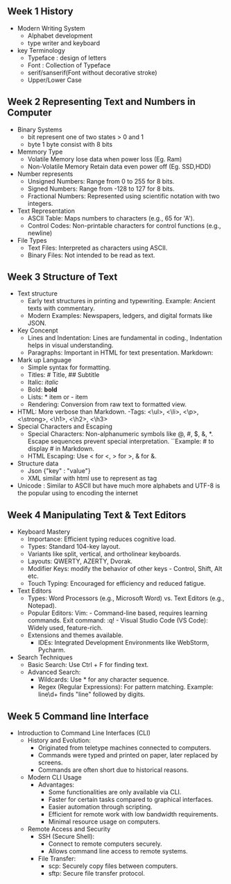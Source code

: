 ## Week 1 History
- Modern Writing System
  - Alphabet development
  - type writer and keyboard
- key Terminology
  - Typeface : design of letters
  - Font : Collection of Typeface
  - serif/sanserif(Font without decorative stroke)
  - Upper/Lower Case
## Week 2 Representing Text and Numbers in Computer
- Binary Systems
  - bit represent one of two states > 0 and 1
  - byte 1 byte consist with 8 bits
- Memmory Type
  -  Volatile Memory lose data when power loss (Eg. Ram)
  -  Non-Volatile Memory Retain data even power off (Eg. SSD,HDD)
- Number represents
  - Unsigned Numbers: Range from 0 to 255 for 8 bits.
  - Signed Numbers: Range from -128 to 127 for 8 bits.
  - Fractional Numbers: Represented using scientific notation with two integers.
- Text Representation
  - ASCII Table: Maps numbers to characters (e.g., 65 for 'A').
  - Control Codes: Non-printable characters for control functions (e.g., newline)
- File Types
  - Text Files: Interpreted as characters using ASCII.
  - Binary Files: Not intended to be read as text.
## Week 3 Structure of Text
- Text structure
  - Early text structures in printing and typewriting.
    Example: Ancient texts with commentary.
  - Modern Examples:
    Newspapers, ledgers, and digital formats like JSON.
- Key Concenpt
  - Lines and Indentation: Lines are fundamental in coding., Indentation helps in visual understanding.
  - Paragraphs: Important in HTML for text presentation.
Markdown:
- Mark up Language
  - Simple syntax for formatting.
  - Titles: # Title, ## Subtitle
  - Italic: _italic_
  - Bold: **bold**
  - Lists: * item or - item
  - Rendering: Conversion from raw text to formatted view.
- HTML: More verbose than Markdown.
  -Tags: <\ul>, <\li>, <\p>, <\strong>, <\h1>, <\h2>, <\h3>
- Special Characters and Escaping
  - Special Characters: Non-alphanumeric symbols like @, #, $, &, *. Escape sequences prevent special interpretation. 
  ``Example: \# to display # in Markdown.
  - HTML Escaping: Use &lt; for <, &gt; for >, &amp; for &.
- Structure data
  - Json {"key" : "value"}
  - XML similar with html use to represent as tag
- Unicode : Similar to ASCII but have much more alphabets and UTF-8 is the popular using to encoding the internet
## Week 4 Manipulating Text & Text Editors
- Keyboard Mastery
  - Importance: Efficient typing reduces cognitive load.
  - Types: Standard 104-key layout.
  - Variants like split, vertical, and ortholinear keyboards.
  - Layouts: QWERTY, AZERTY, Dvorak.
  - Modifier Keys: modify the behavior of other keys - Control, Shift, Alt etc.
  - Touch Typing: Encouraged for efficiency and reduced fatigue.
- Text Editors
  - Types: Word Processors (e.g., Microsoft Word) vs. Text Editors (e.g., Notepad).
  - Popular Editors: Vim: - Command-line based, requires learning commands. Exit command: :q!
                          - Visual Studio Code (VS Code): Widely used, feature-rich.
  - Extensions and themes available.
    - IDEs: Integrated Development Environments like WebStorm, Pycharm.
- Search Techniques
  - Basic Search: Use Ctrl + F for finding text.
  - Advanced Search:
    - Wildcards: Use * for any character sequence.
    - Regex (Regular Expressions): For pattern matching.
      Example: line\d+ finds "line" followed by digits.
## Week 5 Command line Interface
- Introduction to Command Line Interfaces (CLI)
  - History and Evolution:
     - Originated from teletype machines connected to computers.
     - Commands were typed and printed on paper, later replaced by screens.
     - Commands are often short due to historical reasons.
  - Modern CLI Usage
    - Advantages:
      - Some functionalities are only available via CLI.
      - Faster for certain tasks compared to graphical interfaces.
      - Easier automation through scripting.
      - Efficient for remote work with low bandwidth requirements.
      - Minimal resource usage on computers.
  - Remote Access and Security
    - SSH (Secure Shell):
      - Connect to remote computers securely.
      - Allows command line access to remote systems.
    - File Transfer:
      - scp: Securely copy files between computers.
      - sftp: Secure file transfer protocol.    
  
